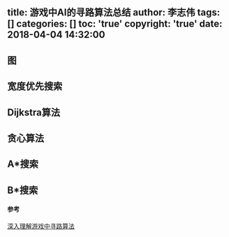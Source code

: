title: 游戏中AI的寻路算法总结
author: 李志伟
tags: []
categories: []
toc: 'true'
copyright: 'true'
date: 2018-04-04 14:32:00
---

## 图
## 宽度优先搜索
## Dijkstra算法
## 贪心算法
## A*搜索
## B*搜索




#### 参考

[深入理解游戏中寻路算法](http://gad.qq.com/article/detail/33637)
